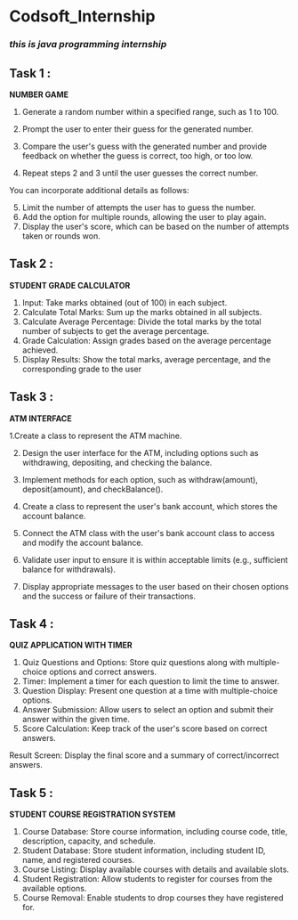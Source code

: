 # Codsoft_Internship
### *this is java programming internship*
## **Task 1 :**
**NUMBER GAME**
1. Generate a random number within a specified range, such as 1 to 100.

2. Prompt the user to enter their guess for the generated number.

3. Compare the user's guess with the generated number and provide feedback on whether the guess
is correct, too high, or too low.

4. Repeat steps 2 and 3 until the user guesses the correct number.

You can incorporate additional details as follows:

5. Limit the number of attempts the user has to guess the number.
6. Add the option for multiple rounds, allowing the user to play again.
7. Display the user's score, which can be based on the number of attempts taken or rounds won.
 ## **Task 2 :**
 **STUDENT GRADE CALCULATOR**
 
1. Input: Take marks obtained (out of 100) in each subject.
2. Calculate Total Marks: Sum up the marks obtained in all subjects.
3. Calculate Average Percentage: Divide the total marks by the total number of subjects to get the
average percentage.
4. Grade Calculation: Assign grades based on the average percentage achieved.
5. Display Results: Show the total marks, average percentage, and the corresponding grade to the user
 ## **Task 3 :**
**ATM INTERFACE** 

 1.Create a class to represent the ATM machine.

2. Design the user interface for the ATM, including options such as withdrawing, depositing, and
checking the balance.

3. Implement methods for each option, such as withdraw(amount), deposit(amount), and
checkBalance().

4. Create a class to represent the user's bank account, which stores the account balance.

5. Connect the ATM class with the user's bank account class to access and modify the account
balance.

6. Validate user input to ensure it is within acceptable limits (e.g., sufficient balance for withdrawals).

7. Display appropriate messages to the user based on their chosen options and the success or failure
of their transactions.
 ## **Task 4 :**
 **QUIZ APPLICATION WITH TIMER**

1. Quiz Questions and Options: Store quiz questions along with multiple-choice options and correct
answers.
2. Timer: Implement a timer for each question to limit the time to answer.
3. Question Display: Present one question at a time with multiple-choice options.
4. Answer Submission: Allow users to select an option and submit their answer within the given
time.
5. Score Calculation: Keep track of the user's score based on correct answers.
   
  Result Screen: Display the final score and a summary of correct/incorrect answers.
 ## **Task 5 :**
 **STUDENT COURSE REGISTRATION SYSTEM**

 1. Course Database: Store course information, including course code, title,
description, capacity, and schedule.
2. Student Database: Store student information, including student ID, name, and
registered courses.
3. Course Listing: Display available courses with details and available slots.
4. Student Registration: Allow students to register for courses from the available
options.
5. Course Removal: Enable students to drop courses they have registered for.
